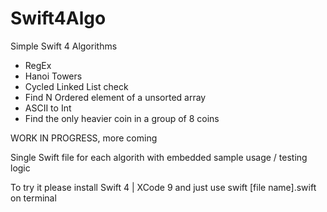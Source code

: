 # Swift4Algo

Simple Swift 4 Algorithms

- RegEx
- Hanoi Towers
- Cycled Linked List check
- Find N Ordered element of a unsorted array
- ASCII to Int
- Find the only heavier coin in a group of 8 coins

WORK IN PROGRESS, more coming

Single Swift file for each algorith with embedded sample usage / testing logic

To try it please install Swift 4 | XCode 9 and just use swift [file name].swift on terminal

